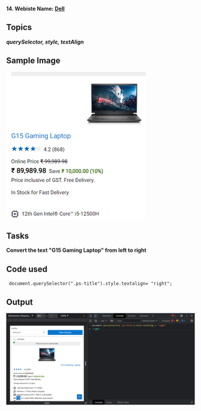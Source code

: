 **14. Webiste Name: [Dell](https://www.dell.com/en-in/shop/deals/laptop-deals?gacd=10415953-9016-5761040-285981356-0&dgc=ST&gclid=Cj0KCQjwguGYBhDRARIsAHgRm4-XUDMhhVNyHXb3s1gY4ZBzORr_d9Se-buhJwy7asyUe7YdqEA11eEaAt6UEALw_wcB&gclsrc=aw.ds&nclid=BxjBlpBQsX6pjSHh-L8YYSU77EpfXRkG1AGMB5Wbeu386ykspfrPDnfx_DdFau20)**

## Topics

***querySelector, style, textAlign***

## Sample Image

![Dell](./assset/download%20(20).png)

## Tasks

**Convert the text "G15 Gaming Laptop" from left to right**

## Code used

     document.querySelector(".ps-title").style.textalign= "right"; 

## Output

![Dell](./assset/193264650-75455cba-2fde-49bb-8e6c-241be6dd51cc.png)